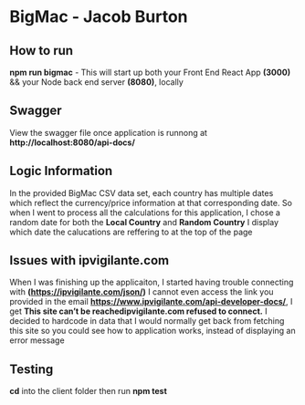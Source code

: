 # BigMac - Jacob Burton

## How to run

**npm run bigmac** -
This will start up both your Front End React App **(3000)** && your Node back end server **(8080)**, locally

## Swagger

View the swagger file once application is runnong at **http://localhost:8080/api-docs/**

## Logic Information

In the provided BigMac CSV data set, each country has multiple dates which reflect the currency/price information at that corresponding date.
So when I went to process all the calculations for this application, I chose a random date for both the **Local Country** and **Random Country**
I display which date the calucations are reffering to at the top of the page

## Issues with **ipvigilante.com**

When I was finishing up the applicaiton, I started having trouble connecting with **(https://ipvigilante.com/json/)**
I cannot even access the link you provided in the email **https://www.ipvigilante.com/api-developer-docs/**, I get **This site can’t be reachedipvigilante.com refused to connect.**
I decided to hardcode in data that I would normally get back from fetching this site so you could see how to application works, instead of displaying an error message

## Testing

**cd** into the client folder then run **npm test**

